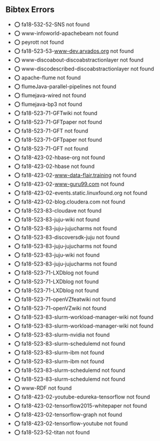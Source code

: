 ## Bibtex Errors


* :o:  fa18-532-52-SNS not found
* :o:  www-infoworld-apachebeam not found
* :o:  peyrott not found
* :o:  fa18-523-53-www-dev.arvados.org not found
* :o:  www-discoabout-discoabstractionlayer not found
* :o:  www-discodescribed-discoabstractionlayer not found
* :o:  apache-flume not found
* :o:  flumeJava-parallel-pipelines not found
* :o:  flumejava-wired not found
* :o:  flumejava-bp3 not found
* :o:  fa18-523-71-GFTwiki not found
* :o:  fa18-523-71-GFTpaper not found
* :o:  fa18-523-71-GFT not found
* :o:  fa18-523-71-GFTpaper not found
* :o:  fa18-523-71-GFT not found
* :o:  fa18-423-02-hbase-org not found
* :o:  fa18-423-02-hbase not found
* :o:  fa18-423-02-www-data-flair.training not found
* :o:  fa18-423-02-www-guru99.com not found
* :o:  fa18-423-02-events.static.linuxfound.org not found
* :o:  fa18-423-02-blog.cloudera.com not found
* :o:  fa18-523-83-cloudave not found
* :o:  fa18-523-83-juju-wiki not found
* :o:  fa18-523-83-juju-jujucharms not found
* :o:  fa18-523-83-discoversdk-juju not found
* :o:  fa18-523-83-juju-jujucharms not found
* :o:  fa18-523-83-juju-wiki not found
* :o:  fa18-523-83-juju-jujucharms not found
* :o:  fa18-523-71-LXDblog not found
* :o:  fa18-523-71-LXDblog not found
* :o:  fa18-523-71-LXDblog not found
* :o:  fa18-523-71-openVZfeatwiki not found
* :o:  fa18-523-71-openVZwiki not found
* :o:  fa18-523-83-slurm-workload-manager-wiki not found
* :o:  fa18-523-83-slurm-workload-manager-wiki not found
* :o:  fa18-523-83-slurm-nvidia not found
* :o:  fa18-523-83-slurm-schedulemd not found
* :o:  fa18-523-83-slurm-ibm not found
* :o:  fa18-523-83-slurm-ibm not found
* :o:  fa18-523-83-slurm-schedulemd not found
* :o:  fa18-523-83-slurm-schedulemd not found
* :o:  www-RDF not found
* :o:  fa18-423-02-youtube-edureka-tensorflow not found
* :o:  fa18-423-02-tensorflow2015-whitepaper not found
* :o:  fa18-423-02-tensorflow-graph not found
* :o:  fa18-423-02-tensorflow-youtube not found
* :o:  fa18-523-52-titan not found



